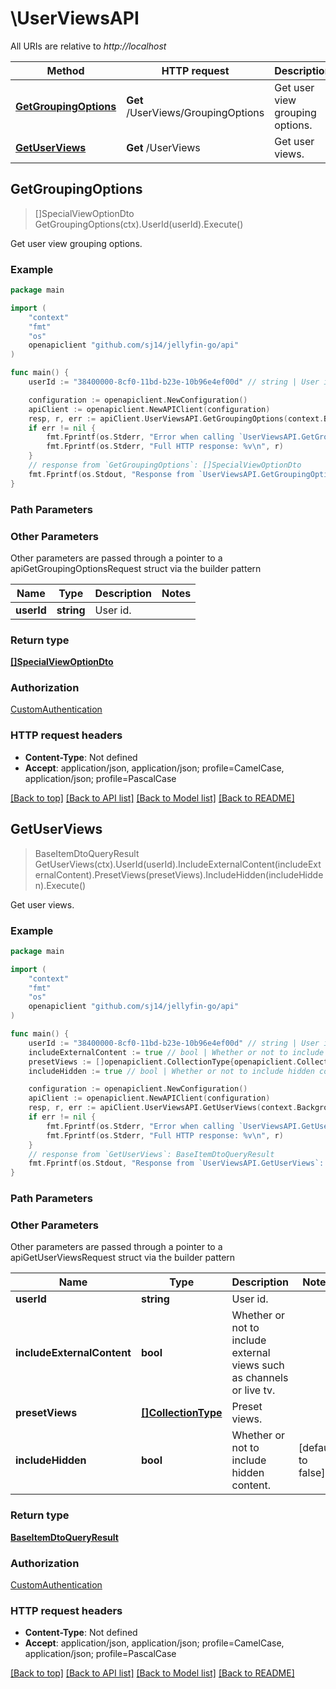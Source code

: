 # \UserViewsAPI

All URIs are relative to *http://localhost*

Method | HTTP request | Description
------------- | ------------- | -------------
[**GetGroupingOptions**](UserViewsAPI.md#GetGroupingOptions) | **Get** /UserViews/GroupingOptions | Get user view grouping options.
[**GetUserViews**](UserViewsAPI.md#GetUserViews) | **Get** /UserViews | Get user views.



## GetGroupingOptions

> []SpecialViewOptionDto GetGroupingOptions(ctx).UserId(userId).Execute()

Get user view grouping options.

### Example

```go
package main

import (
	"context"
	"fmt"
	"os"
	openapiclient "github.com/sj14/jellyfin-go/api"
)

func main() {
	userId := "38400000-8cf0-11bd-b23e-10b96e4ef00d" // string | User id. (optional)

	configuration := openapiclient.NewConfiguration()
	apiClient := openapiclient.NewAPIClient(configuration)
	resp, r, err := apiClient.UserViewsAPI.GetGroupingOptions(context.Background()).UserId(userId).Execute()
	if err != nil {
		fmt.Fprintf(os.Stderr, "Error when calling `UserViewsAPI.GetGroupingOptions``: %v\n", err)
		fmt.Fprintf(os.Stderr, "Full HTTP response: %v\n", r)
	}
	// response from `GetGroupingOptions`: []SpecialViewOptionDto
	fmt.Fprintf(os.Stdout, "Response from `UserViewsAPI.GetGroupingOptions`: %v\n", resp)
}
```

### Path Parameters



### Other Parameters

Other parameters are passed through a pointer to a apiGetGroupingOptionsRequest struct via the builder pattern


Name | Type | Description  | Notes
------------- | ------------- | ------------- | -------------
 **userId** | **string** | User id. | 

### Return type

[**[]SpecialViewOptionDto**](SpecialViewOptionDto.md)

### Authorization

[CustomAuthentication](../README.md#CustomAuthentication)

### HTTP request headers

- **Content-Type**: Not defined
- **Accept**: application/json, application/json; profile=CamelCase, application/json; profile=PascalCase

[[Back to top]](#) [[Back to API list]](../README.md#documentation-for-api-endpoints)
[[Back to Model list]](../README.md#documentation-for-models)
[[Back to README]](../README.md)


## GetUserViews

> BaseItemDtoQueryResult GetUserViews(ctx).UserId(userId).IncludeExternalContent(includeExternalContent).PresetViews(presetViews).IncludeHidden(includeHidden).Execute()

Get user views.

### Example

```go
package main

import (
	"context"
	"fmt"
	"os"
	openapiclient "github.com/sj14/jellyfin-go/api"
)

func main() {
	userId := "38400000-8cf0-11bd-b23e-10b96e4ef00d" // string | User id. (optional)
	includeExternalContent := true // bool | Whether or not to include external views such as channels or live tv. (optional)
	presetViews := []openapiclient.CollectionType{openapiclient.CollectionType("unknown")} // []CollectionType | Preset views. (optional)
	includeHidden := true // bool | Whether or not to include hidden content. (optional) (default to false)

	configuration := openapiclient.NewConfiguration()
	apiClient := openapiclient.NewAPIClient(configuration)
	resp, r, err := apiClient.UserViewsAPI.GetUserViews(context.Background()).UserId(userId).IncludeExternalContent(includeExternalContent).PresetViews(presetViews).IncludeHidden(includeHidden).Execute()
	if err != nil {
		fmt.Fprintf(os.Stderr, "Error when calling `UserViewsAPI.GetUserViews``: %v\n", err)
		fmt.Fprintf(os.Stderr, "Full HTTP response: %v\n", r)
	}
	// response from `GetUserViews`: BaseItemDtoQueryResult
	fmt.Fprintf(os.Stdout, "Response from `UserViewsAPI.GetUserViews`: %v\n", resp)
}
```

### Path Parameters



### Other Parameters

Other parameters are passed through a pointer to a apiGetUserViewsRequest struct via the builder pattern


Name | Type | Description  | Notes
------------- | ------------- | ------------- | -------------
 **userId** | **string** | User id. | 
 **includeExternalContent** | **bool** | Whether or not to include external views such as channels or live tv. | 
 **presetViews** | [**[]CollectionType**](CollectionType.md) | Preset views. | 
 **includeHidden** | **bool** | Whether or not to include hidden content. | [default to false]

### Return type

[**BaseItemDtoQueryResult**](BaseItemDtoQueryResult.md)

### Authorization

[CustomAuthentication](../README.md#CustomAuthentication)

### HTTP request headers

- **Content-Type**: Not defined
- **Accept**: application/json, application/json; profile=CamelCase, application/json; profile=PascalCase

[[Back to top]](#) [[Back to API list]](../README.md#documentation-for-api-endpoints)
[[Back to Model list]](../README.md#documentation-for-models)
[[Back to README]](../README.md)

